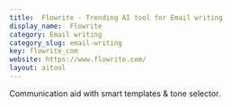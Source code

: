 ```yaml
---
title:  Flowrite - Trending AI tool for Email writing
display_name:  Flowrite
category: Email writing
category_slug: email-writing
key: flowrite_com
website: https://www.flowrite.com/
layout: aitool
---
```


Communication aid with smart templates & tone selector.
